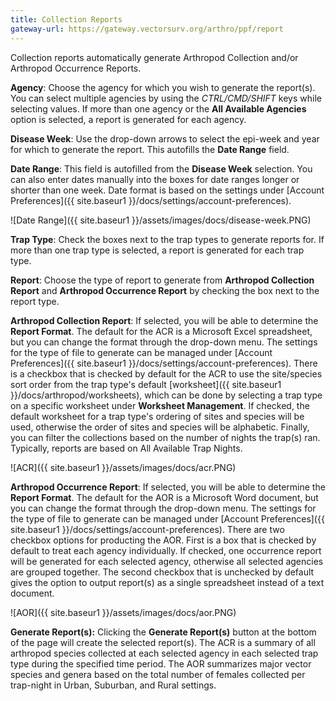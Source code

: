 ```yaml
---
title: Collection Reports
gateway-url: https://gateway.vectorsurv.org/arthro/ppf/report
---
```


Collection reports automatically generate Arthropod Collection and/or Arthropod Occurrence Reports.

**Agency**: Choose the agency for which you wish to generate the report(s). You can select multiple agencies by using the _CTRL/CMD/SHIFT_ keys while selecting values. If more than one agency or the **All Available Agencies** option is selected, a report is generated for each agency.

**Disease Week**: Use the drop-down arrows to select the epi-week and year for which to generate the report. This autofills the **Date Range** field.

**Date Range**: This field is autofilled from the **Disease Week** selection. You can also enter dates manually into the boxes for date ranges longer or shorter than one week. Date format is based on the settings under [Account Preferences]({{ site.baseur1 }}/docs/settings/account-preferences).

![Date Range]({{ site.baseur1 }}/assets/images/docs/disease-week.PNG)

**Trap Type**: Check the boxes next to the trap types to generate reports for. If more than one trap type is selected, a report is generated for each trap type.

**Report**: Choose the type of report to generate from **Arthropod Collection Report** and **Arthropod Occurrence Report** by checking the box next to the report type.

**Arthropod Collection Report**: If selected, you will be able to determine the **Report Format**. The default for the ACR is a Microsoft Excel spreadsheet, but you can change the format through the drop-down menu. The settings for the type of file to generate can be managed under [Account Preferences]({{ site.baseur1 }}/docs/settings/account-preferences). There is a checkbox that is checked by default for the ACR to use the site/species sort order from the trap type's default [worksheet]({{ site.baseur1 }}/docs/arthropod/worksheets), which can be done by selecting a trap type on a specific worksheet under **Worksheet Management**. If checked, the default worksheet for a trap type's ordering of sites and species will be used, otherwise the order of sites and species will be alphabetic. Finally, you can filter the collections based on the number of nights the trap(s) ran. Typically, reports are based on All Available Trap Nights.
    
![ACR]({{ site.baseur1 }}/assets/images/docs/acr.PNG)

**Arthropod Occurrence Report**: If selected, you will be able to determine the **Report Format**. The default for the AOR is a Microsoft Word document, but you can change the format through the drop-down menu. The settings for the type of file to generate can be managed under [Account Preferences]({{ site.baseur1 }}/docs/settings/account-preferences). There are two checkbox options for producting the AOR. First is a box that is checked by default to treat each agency individually. If checked, one occurrence report will be generated for each selected agency, otherwise all selected agencies are grouped together. The second checkbox that is unchecked by default gives the option to output report(s) as a single spreadsheet instead of a text document.

![AOR]({{ site.baseur1 }}/assets/images/docs/aor.PNG)

**Generate Report(s):** Clicking the **Generate Report(s)** button at the bottom of the page will create the selected report(s). The ACR is a summary of all arthropod species collected at each selected agency in each selected trap type during the specified time period. The AOR summarizes major vector species and genera based on the total number of females collected per trap-night in Urban, Suburban, and Rural settings.
